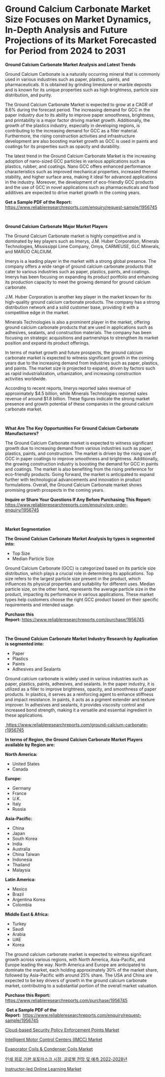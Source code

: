 <p><h1>Ground Calcium Carbonate Market Size Focuses on Market Dynamics, In-Depth Analysis and Future Projections of its Market Forecasted for Period from 2024 to 2031</h1></p><p><strong>Ground Calcium Carbonate Market Analysis and Latest Trends</strong></p>
<p><p>Ground Calcium Carbonate is a naturally occurring mineral that is commonly used in various industries such as paper, plastics, paints, and pharmaceuticals. It is obtained by grinding limestone or marble deposits and is known for its unique properties such as high brightness, particle size distribution, and purity.</p><p>The Ground Calcium Carbonate Market is expected to grow at a CAGR of 8.6% during the forecast period. The increasing demand for GCC in the paper industry due to its ability to improve paper smoothness, brightness, and printability is a major factor driving market growth. Additionally, the growth of the plastics industry, especially in developing regions, is contributing to the increasing demand for GCC as a filler material. Furthermore, the rising construction activities and infrastructure development are also boosting market growth as GCC is used in paints and coatings for its properties such as opacity and durability.</p><p>The latest trend in the Ground Calcium Carbonate Market is the increasing adoption of nano-sized GCC particles in various applications such as plastics, rubber, and coatings. Nano GCC offers enhanced performance characteristics such as improved mechanical properties, increased thermal stability, and higher surface area, making it ideal for advanced applications in the industry. Moreover, the development of eco-friendly GCC products and the use of GCC in novel applications such as pharmaceuticals and food additives are expected to drive market growth in the coming years.</p></p>
<p><strong>Get a Sample PDF of the Report:&nbsp;</strong> <a href="https://www.reliableresearchreports.com/enquiry/request-sample/1956745">https://www.reliableresearchreports.com/enquiry/request-sample/1956745</a></p>
<p>&nbsp;</p>
<p><strong>Ground Calcium Carbonate Major Market Players</strong></p>
<p><p>The Ground Calcium Carbonate market is highly competitive and is dominated by key players such as Imerys, J.M. Huber Corporation, Minerals Technologies, Mississippi Lime Company, Omya, CARMEUSE, GLC Minerals, and MARUO CALCIUM. </p><p>Imerys is a leading player in the market with a strong global presence. The company offers a wide range of ground calcium carbonate products that cater to various industries such as paper, plastics, paints, and coatings. Imerys has been focusing on expanding its product portfolio and enhancing its production capacity to meet the growing demand for ground calcium carbonate.</p><p>J.M. Huber Corporation is another key player in the market known for its high-quality ground calcium carbonate products. The company has a strong distribution network and a solid customer base, providing it with a competitive edge in the market.</p><p>Minerals Technologies is also a prominent player in the market, offering ground calcium carbonate products that are used in applications such as adhesives, sealants, and construction materials. The company has been focusing on strategic acquisitions and partnerships to strengthen its market position and expand its product offerings.</p><p>In terms of market growth and future prospects, the ground calcium carbonate market is expected to witness significant growth in the coming years due to the increasing demand from industries such as paper, plastics, and paints. The market size is projected to expand, driven by factors such as rapid industrialization, urbanization, and increasing construction activities worldwide.</p><p>According to recent reports, Imerys reported sales revenue of approximately $4.5 billion, while Minerals Technologies reported sales revenue of around $1.8 billion. These figures indicate the strong market presence and growth potential of these companies in the ground calcium carbonate market.</p></p>
<p>&nbsp;</p>
<p><strong>What Are The Key Opportunities For Ground Calcium Carbonate Manufacturers?</strong></p>
<p><p>The Ground Calcium Carbonate market is expected to witness significant growth due to increasing demand from various industries such as paper, plastics, paints, and construction. The market is driven by the rising use of GCC in paper coatings to improve smoothness and brightness. Additionally, the growing construction industry is boosting the demand for GCC in paints and coatings. The market is also benefiting from the rising preference for eco-friendly products. Going forward, the market is anticipated to expand further with technological advancements and innovation in product formulations. Overall, the Ground Calcium Carbonate market shows promising growth prospects in the coming years.</p></p>
<p><strong>Inquire or Share Your Questions If Any Before Purchasing This Report:</strong> <a href="https://www.reliableresearchreports.com/enquiry/pre-order-enquiry/1956745">https://www.reliableresearchreports.com/enquiry/pre-order-enquiry/1956745</a></p>
<p>&nbsp;</p>
<p><strong>Market Segmentation</strong></p>
<p><strong>The Ground Calcium Carbonate Market Analysis by types is segmented into:</strong></p>
<p><ul><li>Top Size</li><li>Median Particle Size</li></ul></p>
<p><p>Ground Calcium Carbonate (GCC) is categorized based on its particle size distribution, which plays a crucial role in determining its applications. Top size refers to the largest particle size present in the product, which influences its physical properties and suitability for different uses. Median particle size, on the other hand, represents the average particle size in the product, impacting its performance in various applications. These market types help customers choose the right GCC product based on their specific requirements and intended usage.</p></p>
<p><strong>Purchase this Report:&nbsp;</strong><a href="https://www.reliableresearchreports.com/purchase/1956745">https://www.reliableresearchreports.com/purchase/1956745</a></p>
<p>&nbsp;</p>
<p><strong>The Ground Calcium Carbonate Market Industry Research by Application is segmented into:</strong></p>
<p><ul><li>Paper</li><li>Plastics</li><li>Paints</li><li>Adhesives and Sealants</li></ul></p>
<p><p>Ground calcium carbonate is widely used in various industries such as paper, plastics, paints, adhesives, and sealants. In the paper industry, it is utilized as a filler to improve brightness, opacity, and smoothness of paper products. In plastics, it serves as a reinforcing agent to enhance stiffness and impact resistance. In paints, it acts as a pigment extender and texture improver. In adhesives and sealants, it provides viscosity control and increased bond strength, making it a versatile and essential ingredient in these applications.</p></p>
<p><a href="https://www.reliableresearchreports.com/ground-calcium-carbonate-r1956745">&nbsp;https://www.reliableresearchreports.com/ground-calcium-carbonate-r1956745</a></p>
<p><strong>In terms of Region, the Ground Calcium Carbonate Market Players available by Region are:</strong></p>
<p>
    <p> <strong> North America: </strong>
        <ul>
            <li>United States</li>
            <li>Canada</li>
        </ul>
        </p> 
    <p> <strong> Europe: </strong>
        <ul>
            <li>Germany</li>
            <li>France</li>
            <li>U.K.</li>
            <li>Italy</li>
            <li>Russia</li>
        </ul>
        </p> 
    <p> <strong> Asia-Pacific: </strong>
        <ul>
            <li>China</li>
            <li>Japan</li>
            <li>South Korea</li>
            <li>India</li>
            <li>Australia</li>
            <li>China Taiwan</li>
            <li>Indonesia</li>
            <li>Thailand</li>
            <li>Malaysia</li>
        </ul>
        </p> 
    <p> <strong> Latin America: </strong>
        <ul>
            <li>Mexico</li>
            <li>Brazil</li>
            <li>Argentina Korea</li>
            <li>Colombia</li>
        </ul>
        </p> 
    <p> <strong> Middle East & Africa: </strong>
        <ul>
            <li>Turkey</li>
            <li>Saudi</li>
            <li>Arabia</li>
            <li>UAE</li>
            <li>Korea</li>
        </ul>
    </p>
    </p>
<p><p>The ground calcium carbonate market is expected to witness significant growth across various regions, with North America, Asia-Pacific, and Europe leading the way. North America and Europe are anticipated to dominate the market, each holding approximately 30% of the market share, followed by Asia-Pacific with around 25% share. The USA and China are expected to be key drivers of growth in the ground calcium carbonate market, contributing to a substantial portion of the overall market valuation.</p></p>
<p><strong>Purchase this Report: </strong><a href="https://www.reliableresearchreports.com/purchase/1956745">https://www.reliableresearchreports.com/purchase/1956745</a></p>
<p>&nbsp;<strong>Get a Sample PDF of the Report:&nbsp;&nbsp;</strong><a href="https://www.reliableresearchreports.com/enquiry/request-sample/1956745">https://www.reliableresearchreports.com/enquiry/request-sample/1956745</a></p>
<p><strong></strong></p>
<p><p><a href="https://github.com/redneck06/Market-Research-Report-List-4/blob/main/cloud-based-security-policy-enforcement-points-market.md">Cloud-based Security Policy Enforcement Points Market</a></p><p><a href="https://issuu.com/reportprime-2/docs/intelligent-motor-control-centers-imcc-market-size">Intelligent Motor Control Centers (IMCC) Market</a></p><p><a href="https://issuu.com/reportprime-2/docs/evaporator-coils-condenser-coils-market-size-2030.">Evaporator Coils & Condenser Coils Market</a></p><p><a href="https://github.com/AlexanderElliott1993/Market-Research-Report-List-1/blob/main/9807884130941.md">인쇄 회로 기판 포토마스크 시장, 글로벌 전망 및 예측 2022-2028년</a></p><p><a href="https://github.com/nicoletavirag/Market-Research-Report-List-4/blob/main/instructor-led-online-learning-market.md">Instructor-led Online Learning Market</a></p></p>